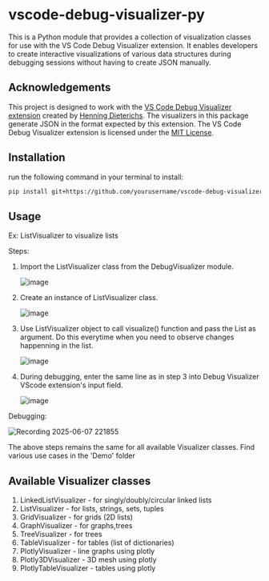 # vscode-debug-visualizer-py
This is a Python module that provides a collection of visualization classes for use with the VS Code Debug Visualizer extension. It enables developers to create interactive visualizations of various data structures during debugging sessions without having to create JSON manually.


## Acknowledgements

This project is designed to work with the [VS Code Debug Visualizer extension](https://marketplace.visualstudio.com/items?itemName=hediet.debug-visualizer) created by [Henning Dieterichs](https://github.com/hediet). The visualizers in this package generate JSON in the format expected by this extension.
The VS Code Debug Visualizer extension is licensed under the [MIT License](https://github.com/hediet/vscode-debug-visualizer/blob/master/data-extraction/LICENSE.md).


## Installation
run the following command in your terminal to install:
```bash
pip install git+https://github.com/yourusername/vscode-debug-visualizer-py.git
```
## Usage

Ex: ListVisualizer to visualize lists

Steps:

1. Import the ListVisualizer class from the DebugVisualizer module.
   
   ![image](https://github.com/user-attachments/assets/33a91642-47df-4cd2-b01d-36bd04111b11)


2. Create an instance of ListVisualizer class.
   
   ![image](https://github.com/user-attachments/assets/932d1a95-bc10-40a7-8ddf-932184bf6107)
   

3. Use ListVisualizer object to call visualize() function and pass the List as argument.
   Do this everytime when you need to observe changes happenning in the list.
   
   ![image](https://github.com/user-attachments/assets/0de62db1-2050-44ef-8b84-b241fc9e712c)
   

5. During debugging, enter the same line as in step 3 into Debug Visualizer VScode extension's input field.
   
   ![image](https://github.com/user-attachments/assets/d46685d0-b7c9-4b93-a3fc-742db58192fd)


Debugging:

![Recording 2025-06-07 221855](https://github.com/user-attachments/assets/0fa77f57-acf1-4bbe-a381-2ca8cf8127bc)

   
The above steps remains the same for all available Visualizer classes.
Find various use cases in the 'Demo' folder

## Available Visualizer classes

1. LinkedListVisualizer - for singly/doubly/circular linked lists
2. ListVisualizer - for lists, strings, sets, tuples
3. GridVisualizer - for grids (2D lists)
4. GraphVisualizer - for graphs,trees
5. TreeVisualizer - for trees
6. TableVisualizer - for tables (list of dictionaries)
7. PlotlyVisualizer - line graphs using plotly
8. Plotly3DVisualizer - 3D mesh using plotly
9. PlotlyTableVisualizer - tables using plotly


